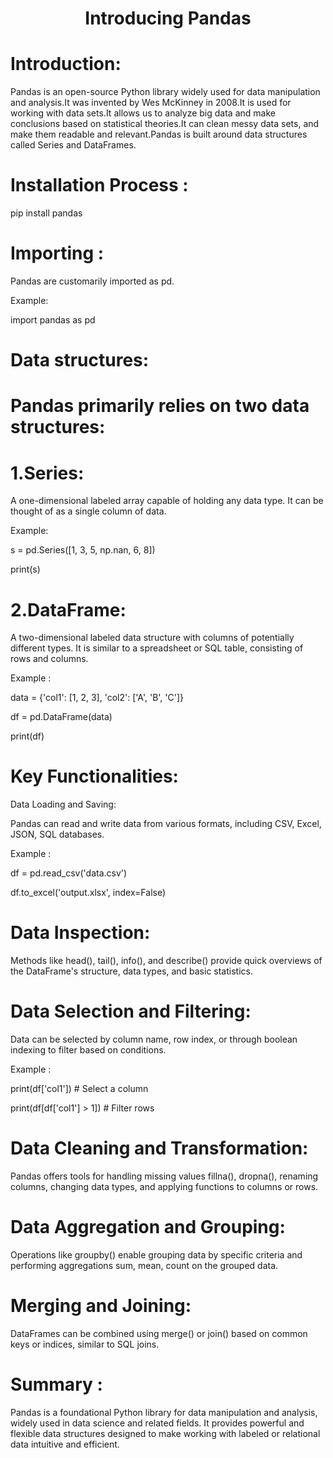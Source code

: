 <h1 align="center">Introducing Pandas</h1>


# Introduction:
Pandas is an open-source Python library widely used for data manipulation and analysis.It was invented by Wes McKinney in 2008.It is used for working with data sets.It allows us to analyze big data and make conclusions based on statistical theories.It can clean messy data sets, and make them readable and relevant.Pandas is built around data structures called Series and DataFrames.

# Installation Process :
pip install pandas

# Importing :
Pandas are customarily imported as pd. 

Example:

  import pandas as pd

# Data structures:
# Pandas primarily relies on two data structures:

# 1.Series:

A one-dimensional labeled array capable of holding any data type. It can be thought of as a single column of data.

Example: 
    
s = pd.Series([1, 3, 5, np.nan, 6, 8])
  
  print(s)

# 2.DataFrame:

A two-dimensional labeled data structure with columns of potentially different types. It is similar to a spreadsheet or SQL table, consisting of rows and columns.

Example :

  data = {'col1': [1, 2, 3], 'col2': ['A', 'B', 'C']}
  
  df = pd.DataFrame(data)
   
   print(df)

# Key Functionalities:
Data Loading and Saving:

Pandas can read and write data from various formats, including CSV, Excel, JSON, SQL databases.

Example :
   
   df = pd.read_csv('data.csv')
  
   df.to_excel('output.xlsx', index=False)

# Data Inspection: 
Methods like head(), tail(), info(), and describe() provide quick overviews of the DataFrame's structure, data types, and basic statistics.

# Data Selection and Filtering: 
Data can be selected by column name, row index, or through boolean indexing to filter based on conditions.

Example :
     
   print(df['col1'])               # Select a column
 
   print(df[df['col1'] > 1])     # Filter rows

# Data Cleaning and Transformation: 
Pandas offers tools for handling missing values fillna(), dropna(), renaming columns, changing data types, and applying functions to columns or rows.

# Data Aggregation and Grouping: 
Operations like groupby() enable grouping data by specific criteria and performing aggregations sum, mean, count on the grouped data.

# Merging and Joining: 
DataFrames can be combined using merge() or join() based on common keys or indices, similar to SQL joins.

# Summary :
Pandas is a foundational Python library for data manipulation and analysis, widely used in data science and related fields. It provides powerful and flexible data structures designed to make working with labeled or relational data intuitive and efficient.
